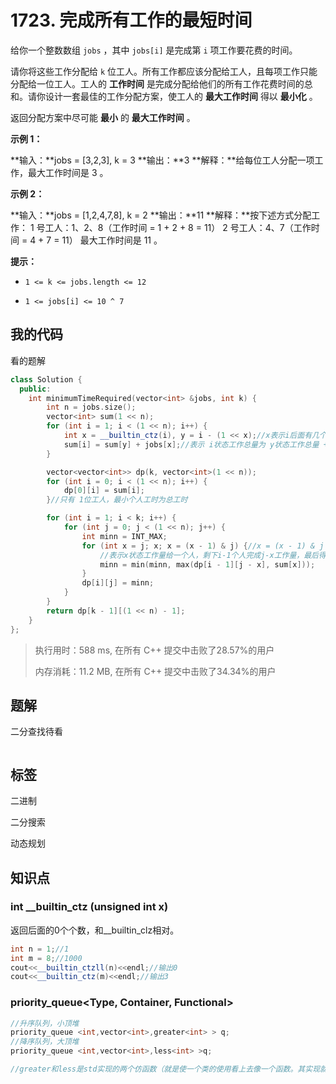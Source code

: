 # 1723. 完成所有工作的最短时间
给你一个整数数组 `jobs` ，其中 `jobs[i]` 是完成第 `i` 项工作要花费的时间。

请你将这些工作分配给 `k` 位工人。所有工作都应该分配给工人，且每项工作只能分配给一位工人。工人的 **工作时间** 是完成分配给他们的所有工作花费时间的总和。请你设计一套最佳的工作分配方案，使工人的 **最大工作时间** 得以 **最小化** 。

返回分配方案中尽可能 **最小** 的 **最大工作时间** 。

 

**示例 1：**

**输入：**jobs = [3,2,3], k = 3
**输出：**3
**解释：**给每位工人分配一项工作，最大工作时间是 3 。


**示例 2：**

**输入：**jobs = [1,2,4,7,8], k = 2
**输出：**11
**解释：**按下述方式分配工作：
1 号工人：1、2、8（工作时间 = 1 + 2 + 8 = 11）
2 号工人：4、7（工作时间 = 4 + 7 = 11）
最大工作时间是 11 。

 

**提示：**


- `1 <= k <= jobs.length <= 12`

- `1 <= jobs[i] <= 10 ^ 7`

## 我的代码

看的题解

```c++
class Solution {
  public:
    int minimumTimeRequired(vector<int> &jobs, int k) {
        int n = jobs.size();
        vector<int> sum(1 << n);
        for (int i = 1; i < (1 << n); i++) {
            int x = __builtin_ctz(i), y = i - (1 << x);//x表示i后面有几个零，y表示第x位工作不做的情况
            sum[i] = sum[y] + jobs[x];//表示 i状态工作总量为 y状态工作总量 + 第 x位工作量
        }

        vector<vector<int>> dp(k, vector<int>(1 << n));
        for (int i = 0; i < (1 << n); i++) {
            dp[0][i] = sum[i];
        }//只有 1位工人，最小个人工时为总工时

        for (int i = 1; i < k; i++) {
            for (int j = 0; j < (1 << n); j++) {
                int minn = INT_MAX;
                for (int x = j; x; x = (x - 1) & j) {//x = (x - 1) & j 迭代结果为 j 中位上为 1的不同组合，挺巧的
                    //表示x状态工作量给一个人，剩下i-1个人完成j-x工作量，最后得到一个i个人j情况的最小个人工时
                    minn = min(minn, max(dp[i - 1][j - x], sum[x]));
                }
                dp[i][j] = minn;
            }
        }
        return dp[k - 1][(1 << n) - 1];
    }
};
```
> 执行用时：588 ms, 在所有 C++ 提交中击败了28.57%的用户
>
> 内存消耗：11.2 MB, 在所有 C++ 提交中击败了34.34%的用户

## 题解

二分查找待看

```c++
```



## 标签

二进制

二分搜索

动态规划



## 知识点

### int __builtin_ctz (unsigned int x)

返回后面的0个个数，和__builtin_clz相对。

```c++
int n = 1;//1
int m = 8;//1000
cout<<__builtin_ctzll(n)<<endl;//输出0
cout<<__builtin_ctz(m)<<endl;//输出3
```

### priority_queue<Type, Container, Functional>

```c++
//升序队列，小顶堆
priority_queue <int,vector<int>,greater<int> > q;
//降序队列，大顶堆
priority_queue <int,vector<int>,less<int> >q;

//greater和less是std实现的两个仿函数（就是使一个类的使用看上去像一个函数。其实现就是类中实现一个operator()，这个类就有了类似函数的行为，就是一个仿函数类了）
```

